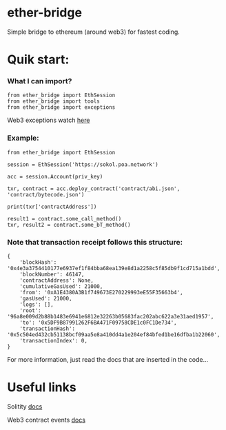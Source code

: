# ether-bridge
 Simple bridge to ethereum (around web3) for fastest coding.


Quik start:
===

### What I can import?
```
from ether_bridge import EthSession
from ether_bridge import tools
from ether_bridge import exceptions
```
Web3 exceptions watch [here](https://github.com/ethereum/web3.py/blob/master/web3/exceptions.py)

### Example:
```
from ether_bridge import EthSession

session = EthSession('https://sokol.poa.network')

acc = session.Account(priv_key)

txr, contract = acc.deploy_contract('contract/abi.json', 'contract/bytecode.json')

print(txr['contractAddress'])

result1 = contract.some_call_method()
txr, result2 = contract.some_bT_method()
```

### Note that transaction receipt follows this structure:
```
{
    'blockHash': '0x4e3a3754410177e6937ef1f84bba68ea139e8d1a2258c5f85db9f1cd715a1bdd',
    'blockNumber': 46147,
    'contractAddress': None,
    'cumulativeGasUsed': 21000,
    'from': '0xA1E4380A3B1f749673E270229993eE55F35663b4',
    'gasUsed': 21000,
    'logs': [],
    'root': '96a8e009d2b88b1483e6941e6812e32263b05683fac202abc622a3e31aed1957',
    'to': '0x5DF9B87991262F6BA471F09758CDE1c0FC1De734',
    'transactionHash': '0x5c504ed432cb51138bcf09aa5e8a410dd4a1e204ef84bfed1be16dfba1b22060',
    'transactionIndex': 0,
}
```

For more information, just read the docs that are inserted in the code...

Useful links
===

Solitity [docs](https://github.com/ethereum/wiki/wiki/%5BRussian%5D-%D0%A0%D1%83%D0%BA%D0%BE%D0%B2%D0%BE%D0%B4%D1%81%D1%82%D0%B2%D0%BE-%D0%BF%D0%BE-Solidity#cheatsheet)

Web3 contract events [docs](https://web3py.readthedocs.io/en/stable/contracts.html#web3.contract.ContractEvents) 
